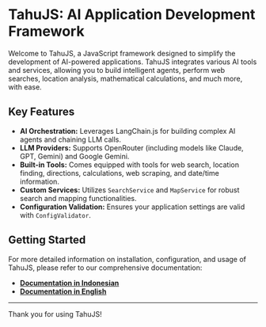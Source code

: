 # TahuJS: AI Application Development Framework

Welcome to TahuJS, a JavaScript framework designed to simplify the development of AI-powered applications. TahuJS integrates various AI tools and services, allowing you to build intelligent agents, perform web searches, location analysis, mathematical calculations, and much more, with ease.

## Key Features

*   **AI Orchestration:** Leverages LangChain.js for building complex AI agents and chaining LLM calls.
*   **LLM Providers:** Supports OpenRouter (including models like Claude, GPT, Gemini) and Google Gemini.
*   **Built-in Tools:** Comes equipped with tools for web search, location finding, directions, calculations, web scraping, and date/time information.
*   **Custom Services:** Utilizes `SearchService` and `MapService` for robust search and mapping functionalities.
*   **Configuration Validation:** Ensures your application settings are valid with `ConfigValidator`.

## Getting Started

For more detailed information on installation, configuration, and usage of TahuJS, please refer to our comprehensive documentation:

*   **[Documentation in Indonesian](docs/id.md)**
*   **[Documentation in English](docs/en.md)**

---

Thank you for using TahuJS!